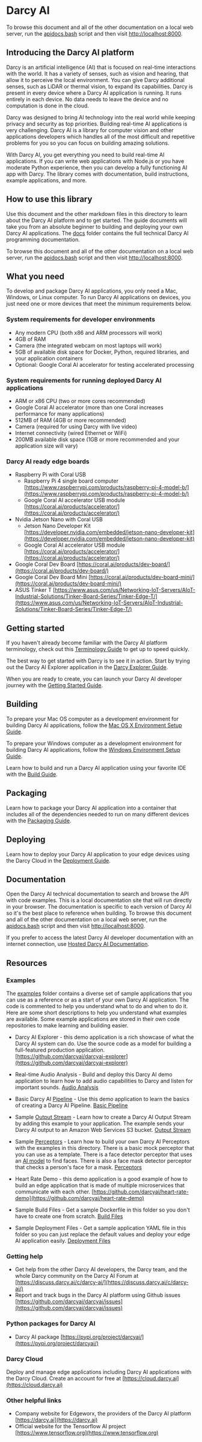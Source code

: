 # Darcy AI

To browse this document and all of the other documentation on a local web server, run the [apidocs.bash](https://github.com/darcyai/darcyai/blob/main/apidocs.bash) script and then visit [http://localhost:8000](http://localhost:8000).

## Introducing the Darcy AI platform

Darcy is an artificial intelligence (AI) that is focused on real-time interactions with the world. It has a variety of senses, such as vision and hearing, that allow it to perceive the local environment. You can give Darcy additional senses, such as LiDAR or thermal vision, to expand its capabilities. Darcy is present in every device where a Darcy AI application is running. It runs entirely in each device. No data needs to leave the device and no computation is done in the cloud.

Darcy was designed to bring AI technology into the real world while keeping privacy and security as top priorities. Building real-time AI applications is very challenging. Darcy AI is a library for computer vision and other applications developers which handles all of the most difficult and repetitive problems for you so you can focus on building amazing solutions.

With Darcy AI, you get everything you need to build real-time AI applications. If you can write web applications with Node.js or you have moderate Python experience, then you can develop a fully functioning AI app with Darcy. The library comes with documentation, build instructions, example applications, and more.

## How to use this library

Use this document and the other markdown files in this directory to learn about the Darcy AI platform and to get started. The guide documents will take you from an absolute beginner to building and deploying your own Darcy AI applications. The [docs](https://github.com/darcyai/darcyai/blob/main/docs) folder contains the full technical Darcy AI programming documentation.

To browse this document and all of the other documentation on a local web server, run the [apidocs.bash](https://github.com/darcyai/darcyai/blob/main/apidocs.bash) script and then visit [http://localhost:8000](http://localhost:8000).

## What you need

To develop and package Darcy AI applications, you only need a Mac, Windows, or Linux computer. To run Darcy AI applications on devices, you just need one or more devices that meet the minimum requirements below.

### System requirements for developer environments

- Any modern CPU (both x86 and ARM processors will work)
- 4GB of RAM
- Camera (the integrated webcam on most laptops will work)
- 5GB of available disk space for Docker, Python, required libraries, and your application containers
- Optional: Google Coral AI accelerator for testing accelerated processing

### System requirements for running deployed Darcy AI applications

- ARM or x86 CPU (two or more cores recommended)
- Google Coral AI accelerator (more than one Coral increases performance for many applications)
- 512MB of RAM (4GB or more recommended)
- Camera (required for using Darcy with live video)
- Internet connectivity (wired Ethernet or WiFi)
- 200MB available disk space (1GB or more recommended and your application size will vary)

### Darcy AI ready edge boards

- Raspberry Pi with Coral USB
	- Raspberry Pi 4 single board computer [https://www.raspberrypi.com/products/raspberry-pi-4-model-b/](https://www.raspberrypi.com/products/raspberry-pi-4-model-b/)
	- Google Coral AI accelerator USB module [https://coral.ai/products/accelerator/](https://coral.ai/products/accelerator/)
- Nvidia Jetson Nano with Coral USB
	- Jetson Nano Developer Kit [https://developer.nvidia.com/embedded/jetson-nano-developer-kit](https://developer.nvidia.com/embedded/jetson-nano-developer-kit)
	- Google Coral AI accelerator USB module [https://coral.ai/products/accelerator/](https://coral.ai/products/accelerator/)
- Google Coral Dev Board [https://coral.ai/products/dev-board/](https://coral.ai/products/dev-board/)
- Google Coral Dev Board Mini [https://coral.ai/products/dev-board-mini/](https://coral.ai/products/dev-board-mini/)
- ASUS Tinker T [https://www.asus.com/us/Networking-IoT-Servers/AIoT-Industrial-Solutions/Tinker-Board-Series/Tinker-Edge-T/](https://www.asus.com/us/Networking-IoT-Servers/AIoT-Industrial-Solutions/Tinker-Board-Series/Tinker-Edge-T/)

## Getting started

If you haven't already become familiar with the Darcy AI platform terminology, check out this [Terminology Guide](../terminology/) to get up to speed quickly.

The best way to get started with Darcy is to see it in action. Start by trying out the Darcy AI Explorer application in the [Darcy Explorer Guide](../darcy-ai-explorer/).

When you are ready to create, you can launch your Darcy AI developer journey with the [Getting Started Guide](../getting-started/).

## Building

To prepare your Mac OS computer as a development environment for building Darcy AI applications, follow the [Mac OS X Environment Setup Guide](../macos-setup/).

To prepare your Windows computer as a development environment for building Darcy AI applications, follow the [Windows Environment Setup Guide](../windows-setup/).

Learn how to build and run a Darcy AI application using your favorite IDE with the [Build Guide](../build/).

## Packaging

Learn how to package your Darcy AI application into a container that includes all of the dependencies needed to run on many different devices with the [Packaging Guide](../package/).

## Deploying

Learn how to deploy your Darcy AI application to your edge devices using the Darcy Cloud in the [Deployment Guide](../deploy/).

## Documentation

Open the Darcy AI technical documentation to search and browse the API with code examples. This is a local documentation site that will run directly in your browser. The documentation is specific to each version of Darcy AI so it's the best place to reference when building. To browse this document and all of the other documentation on a local web server, run the [apidocs.bash](https://github.com/darcyai/darcyai/blob/main/apidocs.bash) script and then visit [http://localhost:8000](http://localhost:8000).

If you prefer to access the latest Darcy AI developer documentation with an internet connection, use [Hosted Darcy AI Documentation](https://darcyai.github.io/darcyai/).

## Resources

### Examples

The [examples](https://github.com/darcyai/darcyai/blob/main/src/examples) folder contains a diverse set of sample applications that you can use as a reference or as a start of your own Darcy AI application. The code is commented to help you understand what to do and when to do it. Here are some short descriptions to help you understand what examples are available. Some example applications are stored in their own code repositories to make learning and building easier.

- Darcy AI Explorer - this demo application is a rich showcase of what the Darcy AI system can do. Use the source code as a model for building a full-featured production application. [https://github.com/darcyai/darcyai-explorer](https://github.com/darcyai/darcyai-explorer)

- Real-time Audio Analysis - Build and deploy this Darcy AI demo application to learn how to add audio capabilities to Darcy and listen for important sounds. [Audio Analysis](https://github.com/darcyai/darcyai/blob/main/src/examples/audio_analysis)

- Basic Darcy AI [Pipeline](../terminology/#pipeline) - Use this demo application to learn the basics of creating a Darcy AI Pipeline. [Basic Pipeline](https://github.com/darcyai/darcyai/blob/main/src/examples/basic_pipeline)

- Sample [Output Stream](../terminology/#output-stream) - Learn how to create a Darcy AI Output Stream by adding this example to your application. The example sends your Darcy AI output to an Amazon Web Services S3 bucket. [Output Stream](https://github.com/darcyai/darcyai/blob/main/src/examples/output_streams)

- Sample [Perceptors](../terminology/#perceptor) - Learn how to build your own Darcy AI Perceptors with the examples in this directory. There is a basic mock perceptor that you can use as a template. There is a face detector perceptor that uses an [AI model](../terminology/#ai-model) to find faces. There is also a face mask detector perceptor that checks a person's face for a mask. [Perceptors](https://github.com/darcyai/darcyai/blob/main/src/examples/perceptors)

- Heart Rate Demo - this demo application is a good example of how to build an edge application that is made of multiple microservices that communicate with each other. [https://github.com/darcyai/heart-rate-demo](https://github.com/darcyai/heart-rate-demo)

- Sample Build Files - Get a sample Dockerfile in this folder so you don't have to create one from scratch. [Build Files](https://github.com/darcyai/darcyai/blob/main/src/examples/build)

- Sample Deployment Files - Get a sample application YAML file in this folder so you can just replace the default values and deploy your edge AI application easily. [Deployment Files](https://github.com/darcyai/darcyai/blob/main/src/examples/deploy)

### Getting help

- Get help from the other Darcy AI developers, the Darcy team, and the whole Darcy community on the Darcy AI Forum at [https://discuss.darcy.ai/c/darcy-ai/](https://discuss.darcy.ai/c/darcy-ai/)
- Report and track bugs in the Darcy AI platform using Github issues [https://github.com/darcyai/darcyai/issues](https://github.com/darcyai/darcyai/issues)

### Python packages for Darcy AI
- Darcy AI package [https://pypi.org/project/darcyai/](https://pypi.org/project/darcyai/)

### Darcy Cloud
Deploy and manage edge applications including Darcy AI applications with the Darcy Cloud. Create an account for free at [https://cloud.darcy.ai](https://cloud.darcy.ai)

### Other helpful links
- Company website for Edgeworx, the providers of the Darcy AI platform [https://darcy.ai](https://darcy.ai)
- Official website for the Tensorflow AI project [https://www.tensorflow.org](https://www.tensorflow.org)